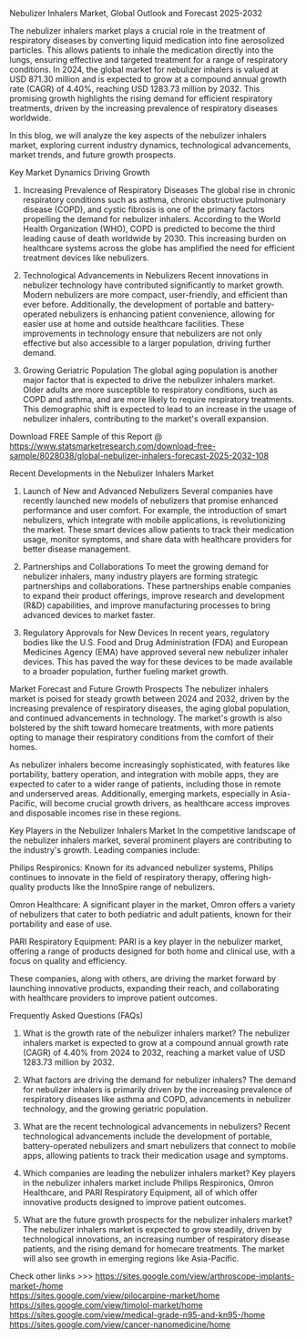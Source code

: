 Nebulizer Inhalers Market, Global Outlook and Forecast 2025-2032

The nebulizer inhalers market plays a crucial role in the treatment of respiratory diseases by converting liquid medication into fine aerosolized particles. This allows patients to inhale the medication directly into the lungs, ensuring effective and targeted treatment for a range of respiratory conditions. In 2024, the global market for nebulizer inhalers is valued at USD 871.30 million and is expected to grow at a compound annual growth rate (CAGR) of 4.40%, reaching USD 1283.73 million by 2032. This promising growth highlights the rising demand for efficient respiratory treatments, driven by the increasing prevalence of respiratory diseases worldwide.

In this blog, we will analyze the key aspects of the nebulizer inhalers market, exploring current industry dynamics, technological advancements, market trends, and future growth prospects.

Key Market Dynamics Driving Growth
1. Increasing Prevalence of Respiratory Diseases
The global rise in chronic respiratory conditions such as asthma, chronic obstructive pulmonary disease (COPD), and cystic fibrosis is one of the primary factors propelling the demand for nebulizer inhalers. According to the World Health Organization (WHO), COPD is predicted to become the third leading cause of death worldwide by 2030. This increasing burden on healthcare systems across the globe has amplified the need for efficient treatment devices like nebulizers.

2. Technological Advancements in Nebulizers
Recent innovations in nebulizer technology have contributed significantly to market growth. Modern nebulizers are more compact, user-friendly, and efficient than ever before. Additionally, the development of portable and battery-operated nebulizers is enhancing patient convenience, allowing for easier use at home and outside healthcare facilities. These improvements in technology ensure that nebulizers are not only effective but also accessible to a larger population, driving further demand.

3. Growing Geriatric Population
The global aging population is another major factor that is expected to drive the nebulizer inhalers market. Older adults are more susceptible to respiratory conditions, such as COPD and asthma, and are more likely to require respiratory treatments. This demographic shift is expected to lead to an increase in the usage of nebulizer inhalers, contributing to the market's overall expansion.

Download FREE Sample of this Report @ https://www.statsmarketresearch.com/download-free-sample/8028038/global-nebulizer-inhalers-forecast-2025-2032-108

Recent Developments in the Nebulizer Inhalers Market
1. Launch of New and Advanced Nebulizers
Several companies have recently launched new models of nebulizers that promise enhanced performance and user comfort. For example, the introduction of smart nebulizers, which integrate with mobile applications, is revolutionizing the market. These smart devices allow patients to track their medication usage, monitor symptoms, and share data with healthcare providers for better disease management.

2. Partnerships and Collaborations
To meet the growing demand for nebulizer inhalers, many industry players are forming strategic partnerships and collaborations. These partnerships enable companies to expand their product offerings, improve research and development (R&D) capabilities, and improve manufacturing processes to bring advanced devices to market faster.

3. Regulatory Approvals for New Devices
In recent years, regulatory bodies like the U.S. Food and Drug Administration (FDA) and European Medicines Agency (EMA) have approved several new nebulizer inhaler devices. This has paved the way for these devices to be made available to a broader population, further fueling market growth.

Market Forecast and Future Growth Prospects
The nebulizer inhalers market is poised for steady growth between 2024 and 2032, driven by the increasing prevalence of respiratory diseases, the aging global population, and continued advancements in technology. The market's growth is also bolstered by the shift toward homecare treatments, with more patients opting to manage their respiratory conditions from the comfort of their homes.

As nebulizer inhalers become increasingly sophisticated, with features like portability, battery operation, and integration with mobile apps, they are expected to cater to a wider range of patients, including those in remote and underserved areas. Additionally, emerging markets, especially in Asia-Pacific, will become crucial growth drivers, as healthcare access improves and disposable incomes rise in these regions.

Key Players in the Nebulizer Inhalers Market
In the competitive landscape of the nebulizer inhalers market, several prominent players are contributing to the industry's growth. Leading companies include:

Philips Respironics: Known for its advanced nebulizer systems, Philips continues to innovate in the field of respiratory therapy, offering high-quality products like the InnoSpire range of nebulizers.

Omron Healthcare: A significant player in the market, Omron offers a variety of nebulizers that cater to both pediatric and adult patients, known for their portability and ease of use.

PARI Respiratory Equipment: PARI is a key player in the nebulizer market, offering a range of products designed for both home and clinical use, with a focus on quality and efficiency.

These companies, along with others, are driving the market forward by launching innovative products, expanding their reach, and collaborating with healthcare providers to improve patient outcomes.

Frequently Asked Questions (FAQs)
1. What is the growth rate of the nebulizer inhalers market?
The nebulizer inhalers market is expected to grow at a compound annual growth rate (CAGR) of 4.40% from 2024 to 2032, reaching a market value of USD 1283.73 million by 2032.

2. What factors are driving the demand for nebulizer inhalers?
The demand for nebulizer inhalers is primarily driven by the increasing prevalence of respiratory diseases like asthma and COPD, advancements in nebulizer technology, and the growing geriatric population.

3. What are the recent technological advancements in nebulizers?
Recent technological advancements include the development of portable, battery-operated nebulizers and smart nebulizers that connect to mobile apps, allowing patients to track their medication usage and symptoms.

4. Which companies are leading the nebulizer inhalers market?
Key players in the nebulizer inhalers market include Philips Respironics, Omron Healthcare, and PARI Respiratory Equipment, all of which offer innovative products designed to improve patient outcomes.

5. What are the future growth prospects for the nebulizer inhalers market?
The nebulizer inhalers market is expected to grow steadily, driven by technological innovations, an increasing number of respiratory disease patients, and the rising demand for homecare treatments. The market will also see growth in emerging regions like Asia-Pacific.

Check other links >>>
https://sites.google.com/view/arthroscope-implants-market-/home			
https://sites.google.com/view/pilocarpine-market/home			
https://sites.google.com/view/timolol-market/home			
https://sites.google.com/view/medical-grade-n95-and-kn95-/home			
https://sites.google.com/view/cancer-nanomedicine/home			







